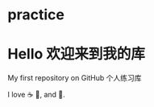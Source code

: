# practice
# Hello 欢迎来到我的库
My first repository on GitHub 个人练习库

I love :coffee: :pizza:, and :dancer:.
